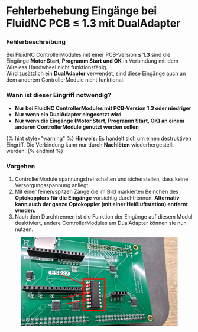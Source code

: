 # Fehlerbehebung Eingänge bei FluidNC PCB ≤ 1.3 mit DualAdapter

### Fehlerbeschreibung

Bei FluidNC ControllerModules mit einer PCB-Version **≤ 1.3** sind die Eingänge **Motor Start, Programm Start und OK** in Verbindung mit dem Wireless Handwheel nicht funktionsfähig.\
Wird zusätzlich ein **DualAdapter** verwendet, sind diese Eingänge auch an dem anderem ControllerModule nicht funktional.

### Wann ist dieser Eingriff notwendig?

* **Nur bei FluidNC ControllerModules mit PCB-Version 1.3 oder niedriger**
* **Nur wenn ein DualAdapter eingesetzt wird**
* **Nur wenn die Eingänge (Motor Start, Programm Start, OK) an einem anderen ControllerModule genutzt werden sollen**

{% hint style="warning" %}
**Hinweis:** Es handelt sich um einen destruktiven Eingriff. Die Verbindung kann nur durch **Nachlöten** wiederhergestellt werden.
{% endhint %}

### Vorgehen

1. ControllerModule spannungsfrei schalten und sicherstellen, dass keine Versorgungsspannung anliegt.
2. Mit einer feinen/spitzen Zange die im Bild markierten Beinchen des **Optokopplers für die Eingänge** vorsichtig durchtrennen. **Alternativ kann auch der ganze Optokoppler (mit einer Heißluftstation) entfernt werden.**&#x20;
3. Nach dem Durchtrennen ist die Funktion der Eingänge auf diesem Modul deaktiviert, andere ControllerModules am DualAdapter können sie nun nutzen.

<figure><img src="../../../.gitbook/assets/fluidnc-ltv847.jpg" alt=""><figcaption></figcaption></figure>
